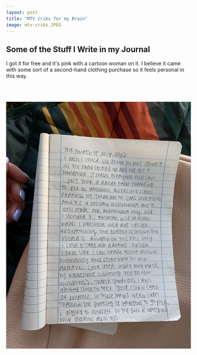 ```yaml
---
layout: post
title: "MTV Cribs for my Brain"
image: mtv-cribs.JPEG
---
```


## Some of the Stuff I Write in my Journal

I got it for free and it's pink with a cartoon woman on it. I believe it came with some sort of a second-hand clothing purchase so it feels personal in this way.

<br/>
<br/>

![Under a Tree](https://raw.githubusercontent.com/sophieggee/fkagrace/gh-pages/assets/img/july/journal-entry.jpg "Under a Tree")